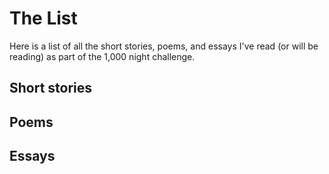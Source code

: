 # The List
Here is a list of all the short stories, poems, and essays I've read (or will be reading) as part of the 1,000 night challenge.

## Short stories

## Poems

## Essays
